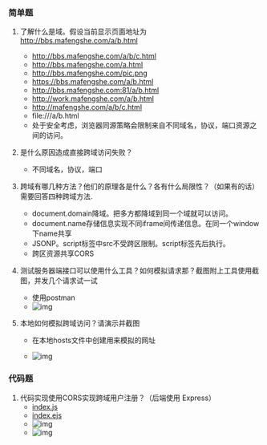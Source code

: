 ### 简单题
1. 了解什么是域。假设当前显示页面地址为 http://bbs.mafengshe.com/a/b.html
    * http://bbs.mafengshe.com/a/b/c.html
    * http://bbs.mafengshe.com/a.html
    * http://bbs.mafengshe.com/pic.png
    * https://bbs.mafengshe.com/a/b.html
    * http://bbs.mafengshe.com:81/a/b.html
    * http://work.mafengshe.com/a/b.html
    * http://mafengshe.com/a/b/c.html
    * file:///a/b.html
    * 处于安全考虑，浏览器同源策略会限制来自不同域名，协议，端口资源之间的访问。

1. 是什么原因造成直接跨域访问失败？
    * 不同域名，协议，端口

1. 跨域有哪几种方法？他们的原理各是什么？各有什么局限性？（如果有的话）需要回答四种跨域方法.
    * document.domain降域。把多方都降域到同一个域就可以访问。
    * document.name存储信息实现不同iframe间传递信息。在同一个window下name共享
    * JSONP。script标签中src不受跨区限制。script标签先后执行。
    * 跨区资源共享CORS

1. 测试服务器端接口可以使用什么工具？如何模拟请求那？截图附上工具使用截图，并发几个请求试一试
    * 使用postman
    * ![img](https://a735315482.github.io/mfs-homework2/1-10/2-3.jpg)
   

1. 本地如何模拟跨域访问？请演示并截图
    * 在本地hosts文件中创建用来模拟的网址

    * ![img](https://a735315482.github.io/mfs-homework/picture/hosts.jpg)

### 代码题
1. 代码实现使用CORS实现跨域用户注册？（后端使用 Express）
    * [index.js](https://github.com/a735315482/mfs-homework2/blob/master/1-10/%E8%B7%A8%E5%9F%9F/index.js)
    * [index.ejs](https://github.com/a735315482/mfs-homework2/blob/master/1-10/%E8%B7%A8%E5%9F%9F/index.ejs)
    * ![img](https://a735315482.github.io/mfs-homework2/1-10/2-1.jpg)
    * ![img](https://a735315482.github.io/mfs-homework2/1-10/2-2.jpg)